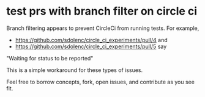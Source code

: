 # test prs with branch filter on circle ci
Branch filtering appears to prevent CircleCi from running tests. For example,
- https://github.com/sdolenc/circle_ci_experiments/pull/4 and
- https://github.com/sdolenc/circle_ci_experiments/pull/5 say

"Waiting for status to be reported"

This is a simple workaround for these types of issues.

Feel free to borrow concepts, fork, open issues, and contribute as you see fit.
